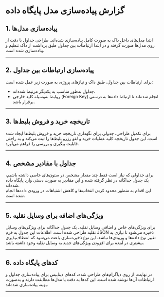 # گزارش پیاده‌سازی مدل پایگاه داده

## 1. پیاده‌سازی مدل‌ها

ابتدا مدل‌های داخل داک به صورت کامل پیاده‌سازی شده‌اند. طراحی جداول با دقت از روی مدل‌ها صورت گرفته و در ابتدا ارتباطات بین جداول طبق برداشت از داک تنظیم و پیاده‌سازی شده است.

---

## 2. پیاده‌سازی ارتباطات بین جداول

برای ارتباطات بین جداول، طبق داک و نیاز‌های پروژه، به صورت زیر عمل شده است:
- جداول به‌طور مناسب به یکدیگر مرتبط شده‌اند.
- روابط به‌وسیله کلید خارجی (Foreign Key) انجام شده‌اند تا ارتباط داده‌ها به درستی برقرار باشد.

---

## 3. تاریخچه خرید و فروش بلیط‌ها

برای تکمیل طراحی، جدولی برای نگهداری تاریخچه خرید و فروش بلیط‌ها ایجاد شده است. این جدول تاریخچه کلیه عملیات خرید و لغو رزرو بلیط‌ها را ثبت می‌کند و به راحتی قابلیت پیگیری و بررسی را فراهم می‌آورد.

---

## 4. جداول با مقادیر مشخص

برای جداولی که نیاز است فقط چند مقدار مشخص در ستون‌های خاصی داشته باشیم، یک جدول جداگانه در نظر گرفته شده و این مقادیر به صورت دستی وارد پایگاه داده شده‌اند.  
این اقدام به منظور محدود کردن انتخاب‌ها و کاهش اشتباهات در ورودی داده‌ها انجام شده است.

---

## 5. ویژگی‌های اضافه برای وسایل نقلیه

برای ویژگی‌های خاص و اضافی وسایل نقلیه، یک جدول جداگانه برای ویژگی‌های وسایل نقلیه طراحی شده است. اطلاعات این جدول به فرم JSON ذخیره می‌شود تا نیازی به تغییر نوع داده‌ها و ورودی‌ها نباشد. این نوع ذخیره‌سازی باعث می‌شود که انعطاف‌پذیری بیشتری در آینده برای افزودن ویژگی‌های جدید به وسایل نقلیه وجود داشته باشد.

---

## 6. کدهای پایگاه داده

در نهایت، از روی دیاگرام‌های طراحی شده، کدهای دیتابیس برای پیاده‌سازی جداول و ارتباطات آن‌ها نوشته شده است. این کدها به دقت با مدل‌ها مطابقت دارند و به‌صورت بهینه پیاده‌سازی شده‌اند.

---